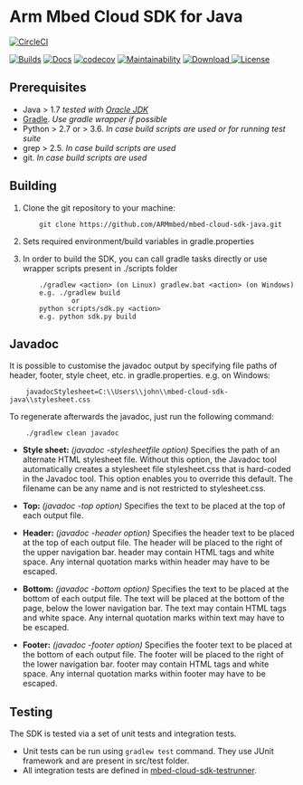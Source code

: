 # Arm Mbed Cloud SDK for Java

[![CircleCI](https://circleci.com/gh/ARMmbed/mbed-cloud-sdk-java.svg?style=shield&circle-token=0167754c8a12d770eb92b9165ac9022a8c422633)](https://circleci.com/gh/ARMmbed/mbed-cloud-sdk-java)

[![Builds](https://img.shields.io/badge/sdk-builds-blue.svg)](http://armmbed.github.io/mbed-cloud-sdk-java/builds/)
[![Docs](https://img.shields.io/badge/sdk-documentation-blue.svg)](https://s3-us-west-2.amazonaws.com/mbed-cloud-sdk-java/index.html)
[![codecov](https://codecov.io/gh/ARMmbed/mbed-cloud-sdk-java/branch/master/graph/badge.svg?token=hpPPKYJW5L)](https://codecov.io/gh/ARMmbed/mbed-cloud-sdk-java)
[![Maintainability](https://api.codeclimate.com/v1/badges/8bc50f9e9e99bdabc030/maintainability)](https://codeclimate.com/github/ARMmbed/mbed-cloud-sdk-java/maintainability)
[ ![Download](https://api.bintray.com/packages/armmbed/mbed-cloud-sdk/mbed-cloud-sdk/images/download.svg) ](https://bintray.com/armmbed/mbed-cloud-sdk/mbed-cloud-sdk/_latestVersion)
[![License](https://img.shields.io/badge/License-Apache%202.0-blue.svg)](https://opensource.org/licenses/Apache-2.0)

## Prerequisites
* Java > 1.7   _tested with [Oracle JDK](http://www.oracle.com/technetwork/java/javase/downloads/index.html)_
* [Gradle](https://gradle.org/). _Use gradle wrapper if possible_
* Python > 2.7 or > 3.6. _In case build scripts are used or for running test suite_
* grep > 2.5. _In case build scripts are used_
* git. _In case build scripts are used_


## Building
1. Clone the git repository to your machine:

    ```shell
        git clone https://github.com/ARMmbed/mbed-cloud-sdk-java.git
    ```
2. Sets required environment/build variables in gradle.properties
3. In order to build the SDK, you can call gradle tasks directly or use wrapper scripts present in ./scripts folder

    ```shell
        ./gradlew <action> (on Linux) gradlew.bat <action> (on Windows)
        e.g. ./gradlew build
                or
        python scripts/sdk.py <action>
        e.g. python sdk.py build
    ```

## Javadoc
It is possible to customise the javadoc output by specifying file paths of header, footer, style cheet, etc. in gradle.properties.
e.g. on Windows:

```shell
    javadocStylesheet=C:\\Users\\john\\mbed-cloud-sdk-java\\stylesheet.css
```
To regenerate afterwards the javadoc, just run the following command:
```shell
    ./gradlew clean javadoc
```

* **Style sheet:** _(javadoc -stylesheetfile option)_ Specifies the path of an alternate HTML stylesheet file. Without this option, the Javadoc tool automatically creates a stylesheet file stylesheet.css that is hard-coded in the Javadoc tool. This option enables you to override this default. The filename can be any name and is not restricted to stylesheet.css.

* **Top:** _(javadoc -top option)_ Specifies the text to be placed at the top of each output file.

* **Header:** _(javadoc -header option)_ Specifies the header text to be placed at the top of each output file. The header will be placed to the right of the upper navigation bar. header may contain HTML tags and white space. Any internal quotation marks within header may have to be escaped.

* **Bottom:** _(javadoc -bottom option)_ Specifies the text to be placed at the bottom of each output file. The text will be placed at the bottom of the page, below the lower navigation bar. The text may contain HTML tags and white space. Any internal quotation marks within text may have to be escaped.

* **Footer:** _(javadoc -footer option)_ Specifies the footer text to be placed at the bottom of each output file. The footer will be placed to the right of the lower navigation bar. footer may contain HTML tags and white space. Any internal quotation marks within footer may have to be escaped.

## Testing
The SDK is tested via a set of unit tests and integration tests.
* Unit tests can be run using ```gradlew test``` command. They use JUnit framework and are present in src/test folder.
* All integration tests are defined in [mbed-cloud-sdk-testrunner](https://github.com/ARMmbed/mbed-cloud-sdk-testrunner).
